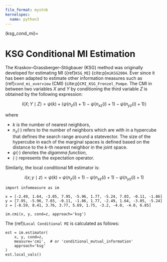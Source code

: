 ```yaml
---
file_format: mystnb
kernelspec:
  name: python3
---
```


(ksg_cond_mi)=
#  KSG Conditional MI Estimation
The Kraskov–Grassberger–Stögbauer (KSG) method was originally developed for estimating MI ({ref}`KSG_MI`) {cite:p}`miKSG2004`.
Ever since it has been adapted to estimate other information measures such as {ref}`cond_mi_overview` (CMI) {cite:p}`CMI_KSG_Frenzel_Pompe`.
The CMI in between two variables $X$ and $Y$ by conditioning the third variable $Z$ is obtained by the following expression:


$$
I(X; Y \mid Z) = \psi(k) + \langle \psi(n_z(i) + 1) - \psi(n_{xz}(i) + 1) - \psi(n_{yz}(i) + 1) \rangle
$$

where
- $k$ is the number of nearest neighbors,
- $n_x(\cdot)$ refers to the number of neighbors which are with in a hypercube that defines the search range around a statevector. 
  The size of the hypercube in each of the marginal spaces is defined based on the distance to the $k$-th nearest neighbor in the joint space.
- $\psi(\cdot)$ denotes the _digamma function_,
- $\langle \cdot \rangle$ represents the expectation operator.

Similarly, the local conditional MI estimator is:

$$
i(x; y \mid z) = \psi(k) +  \psi(n_z(i) + 1) - \psi(n_{xz}(i) + 1) - \psi(n_{yz}(i) + 1)
$$


```{code-cell}
import infomeasure as im

x = [-2.49, 1.64, -3.05, 7.95, -5.96, 1.77, -5.24, 7.03, -0.11, -1.86]
y = [7.95, -5.96, 7.03, -0.11, -1.86, 1.77, -2.49, 1.64, -3.05, -5.24]
z = [-8.59, 8.41, 3.76, 3.77, 5.69, 1.75, -3.2, -4.0, -4.0, 6.85]

im.cmi(x, y, cond=z, approach='ksg')
```

The {ref}`Local Conditional MI` is calculated as follows:

```{code-cell}
est = im.estimator(
    x, y, cond=z,
    measure='cmi',  # or 'conditional_mutual_information'
    approach='ksg'
)
est.local_vals()
```

